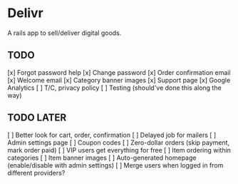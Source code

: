 Delivr
=========

A rails app to sell/deliver digital goods.

TODO
----
[x] Forgot password help 
[x] Change password 
[x] Order confirmation email
[x] Welcome email
[x] Category banner images
[x] Support page
[x] Google Analytics
[ ] T/C, privacy policy
[ ] Testing (should've done this along the way)

TODO LATER
----------
[ ] Better look for cart, order, confirmation
[ ] Delayed job for mailers
[ ] Admin settings page
[ ] Coupon codes
[ ] Zero-dollar orders (skip payment, mark order paid)
[ ] VIP users get everything for free
[ ] Item ordering within categories
[ ] Item banner images
[ ] Auto-generated homepage (enable/disable with admin settings)
[ ] Merge users when logged in from different providers?
